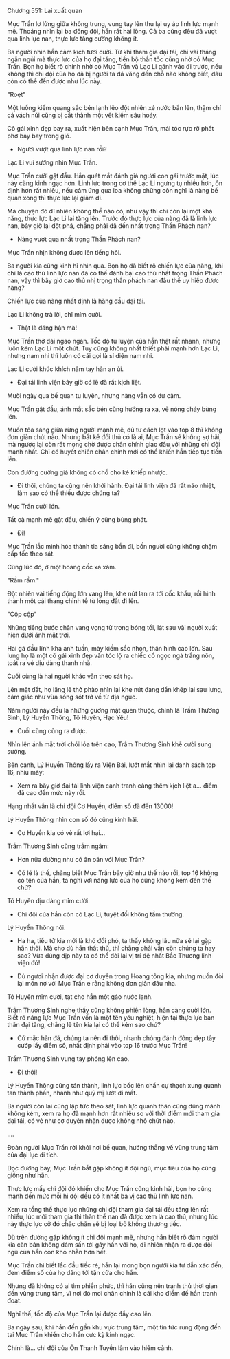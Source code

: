 




Chương 551: Lại xuất quan


Mục Trần lơ lửng giữa không trung, vung tay lên thu lại uy áp linh lực mạnh mẽ. Thoáng nhìn lại ba đồng đội, hắn rất hài lòng. Cả ba cũng đều đã vượt qua linh lực nan, thực lực tăng cường không ít.

Ba người nhìn hắn cảm kích tươi cười. Từ khi tham gia đại tái, chỉ vài tháng ngắn ngủi mà thực lực của họ đại tăng, tiến bộ thần tốc cũng nhờ có Mục Trần. Bọn họ biết rõ chính nhờ có Mục Trần và Lạc Li gánh vác đi trước, nếu không thì chi đội của họ đã bị người ta đá văng đến chỗ nào không biết, đâu còn có thể đến được như lúc này.

"Roẹt"

Một luồng kiếm quang sắc bén lạnh lẽo đột nhiên xé nước bắn lên, thậm chí cả vách núi cũng bị cắt thành một vết kiếm sâu hoáy.

Cô gái xinh đẹp bay ra, xuất hiện bên cạnh Mục Trần, mái tóc rực rỡ phất phơ bay bay trong gió.

- Ngươi vượt qua linh lực nan rồi?

Lạc Li vui sướng nhìn Mục Trần.

Mục Trần cười gật đầu. Hắn quét mắt đánh giá người con gái trước mặt, lúc này càng kinh ngạc hơn. Linh lực trong cơ thể Lạc Li ngưng tụ nhiều hơn, ổn định hơn rất nhiều, nếu cảm ứng qua loa không chừng còn nghĩ là nàng bế quan xong thì thực lực lại giảm đi.

Mà chuyện đó dĩ nhiên không thể nào có, như vậy thì chỉ còn lại một khả năng, thực lực Lạc Li lại tăng lên. Trước đó thực lực của nàng đã là linh lực nan, bây giờ lại đột phá, chẳng phải đã đến nhất trọng Thần Phách nan?

- Nàng vượt qua nhất trọng Thần Phách nan?

Mục Trần nhịn không được lên tiếng hỏi.

Ba người kia cũng kinh hỉ nhìn qua. Bọn họ đã biết rõ chiến lực của nàng, khi chỉ là cao thủ linh lực nan đã có thể đánh bại cao thủ nhất trọng Thần Phách nan, vậy thì bây giờ cao thủ nhị trọng thần phách nan đâu thể uy hiếp được nàng?

Chiến lực của nàng nhất định là hàng đầu đại tái.

Lạc Li không trả lời, chỉ mỉm cười.

- Thật là đáng hận mà!

Mục Trần thở dài ngao ngán. Tốc độ tu luyện của hắn thật rất nhanh, nhưng luôn kém Lạc Li một chút. Tuy cũng không nhất thiết phải mạnh hơn Lạc Li, nhưng nam nhi thì luôn có cái gọi là sỉ diện nam nhi.

Lạc Li cười khúc khích nắm tay hắn an ủi.

- Đại tái linh viện bây giờ có lẽ đã rất kịch liệt.

Mười ngày qua bế quan tu luyện, nhưng nàng vẫn có dự cảm.

Mục Trần gật đầu, ánh mắt sắc bén cũng hướng ra xa, vẻ nóng cháy bừng lên.

Muốn tỏa sáng giữa rừng người mạnh mẽ, đủ tư cách lọt vào top 8 thì không đơn giản chút nào. Nhưng bất kể đối thủ có là ai, Mục Trần sẽ không sợ hãi, mà ngược lại còn rất mong chờ được chân chính giao đấu với những chi đội mạnh nhất. Chỉ có huyết chiến chân chính mới có thể khiến hắn tiếp tục tiến lên.

Con đường cường giả không có chỗ cho kẻ khiếp nhược.

- Đi thôi, chúng ta cũng nên khởi hành. Đại tái linh viện đã rất náo nhiệt, làm sao có thể thiếu được chúng ta?

Mục Trần cười lớn.

Tất cả mạnh mẽ gật đầu, chiến ý cũng bùng phát.

- Đi!

Mục Trần lắc mình hóa thành tia sáng bắn đi, bốn người cũng không chậm cấp tốc theo sát.

Cùng lúc đó, ở một hoang cốc xa xăm.

"Rầm rầm."

Đột nhiên vài tiếng động lớn vang lên, khe nứt lan ra tới cốc khẩu, rồi hình thành một cái thang chỉnh tề từ lòng đất đi lên.

"Cộp cộp"

Những tiếng bước chân vang vọng từ trong bóng tối, lát sau vài người xuất hiện dưới ánh mặt trời.

Hai gã đầu lĩnh khá anh tuấn, mày kiếm sắc nhọn, thân hình cao lớn. Sau lưng họ là một cô gái xinh đẹp vấn tóc lộ ra chiếc cổ ngọc ngà trắng nõn, toát ra vẻ dịu dàng thanh nhã.

Cuối cùng là hai người khác vẫn theo sát họ.

Lên mặt đất, họ lặng lẽ thở phào nhìn lại khe nứt đang dần khép lại sau lưng, cảm giác như vừa sống sót trở về từ địa ngục.

Năm người này đều là những gương mặt quen thuộc, chính là Trầm Thương Sinh, Lý Huyền Thông, Tô Huyên, Hạc Yêu!

- Cuối cùng cũng ra được.

Nhìn lên ánh mặt trời chói lóa trên cao, Trầm Thương Sinh khẽ cười sung sướng.

Bên cạnh, Lý Huyền Thông lấy ra Viện Bài, lướt mắt nhìn lại danh sách top 16, nhíu mày:

- Xem ra bây giờ đại tái linh viện cạnh tranh càng thêm kịch liệt a... điểm đã cao đến mức này rồi.

Hạng nhất vẫn là chi đội Cơ Huyền, điểm số đã đến 13000!

Lý Huyền Thông nhìn con số đó cũng kinh hãi.

- Cơ Huyền kia có vẻ rất lợi hại...

Trầm Thương Sinh cũng trầm ngâm:

- Hơn nữa dường như có ân oán với Mục Trần?

- Có lẽ là thế, chẳng biết Mục Trần bây giờ như thế nào rồi, top 16 không có tên của hắn, ta nghĩ với năng lực của họ cũng không kém đến thế chứ?

Tô Huyên dịu dàng mỉm cười.

- Chi đội của hắn còn có Lạc Li, tuyệt đối không tầm thường.

Lý Huyền Thông nói.

- Ha ha, tiểu tử kia mới là khó đối phó, ta thấy không lâu nữa sẽ lại gặp hắn thôi. Mà cho dù hắn thất thủ, thì chẳng phải vẫn còn chúng ta hay sao? Vừa đúng dịp này ta có thể đòi lại vị trí đệ nhất Bắc Thương linh viện đó!

- Dù ngươi nhận được đại cơ duyên trong Hoang tông kia, nhưng muốn đòi lại món nợ với Mục Trần e rằng không đơn giản đâu nha.

Tô Huyên mỉm cười, tạt cho hắn một gáo nước lạnh.

Trầm Thương Sinh nghe thấy cũng không phiền lòng, hắn càng cười lớn. Biết rõ năng lực Mục Trần vốn là một tên yêu nghiệt, hiện tại thực lực bản thân đại tăng, chẳng lẽ tên kia lại có thể kém sao chứ?

- Cứ mặc hắn đã, chúng ta nên đi thôi, nhanh chóng đánh đông dẹp tây cướp lấy điểm số, nhất định phải vào top 16 trước Mục Trần!

Trầm Thương Sinh vung tay phóng lên cao.

- Đi thôi!

Lý Huyền Thông cũng tán thành, linh lực bốc lên chấn cự thạch xung quanh tan thành phấn, nhanh như quỷ mị lướt đi mất.

Ba người còn lại cũng lập tức theo sát, linh lực quanh thân cũng dũng mãnh không kém, xem ra họ đã mạnh hơn rất nhiều so với thời điểm mới tham gia đại tái, có vẻ như cơ duyên nhận được không nhỏ chút nào.

....

Đoàn người Mục Trần rời khỏi nơi bế quan, hướng thẳng về vùng trung tâm của đại lục di tích.

Dọc đường bay, Mục Trần bắt gặp không ít đội ngũ, mục tiêu của họ cũng giống như hắn.

Thực lực mấy chi đội đó khiến cho Mục Trần cũng kinh hãi, bọn họ cũng mạnh đến mức mỗi hi đội đều có ít nhất ba vị cao thủ linh lực nan.

Xem ra tổng thể thực lực những chi đội tham gia đại tái đều tăng lên rất nhiều, lúc mới tham gia thì thân thể nan đã được xem là cao thủ, nhưng lúc này thực lực cỡ đó chắc chắn sẽ bị loại bỏ không thương tiếc.

Dù trên đường gặp không ít chi đội mạnh mẽ, nhưng hắn biết rõ đám người kia căn bản không dám sấn tới gây hấn với họ, dĩ nhiên nhận ra được đội ngũ của hắn còn khó nhằn hơn hết.

Mục Trần chỉ biết lắc đầu tiếc rẻ, hắn lại mong bọn người kia tự dẫn xác đến, đem điểm số của họ dâng tới tận cửa cho hắn.

Nhưng đã không có ai tìm phiền phức, thì hắn cũng nên tranh thủ thời gian đến vùng trung tâm, vì nơi đó mơi chân chính là cái kho điểm để hắn tranh đoạt.

Nghĩ thế, tốc độ của Mục Trần lại được đẩy cao lên.

Ba ngày sau, khi hắn đến gần khu vực trung tâm, một tin tức rung động đến tai Mục Trần khiến cho hắn cực kỳ kinh ngạc.

Chính là... chi đội của Ôn Thanh Tuyền lâm vào hiểm cảnh.




